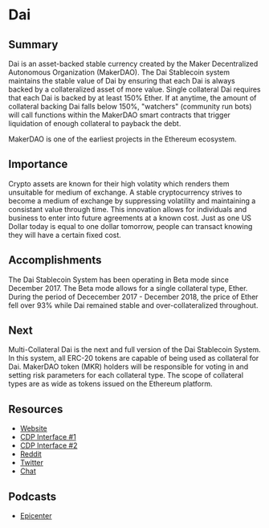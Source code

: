 # Dai

## Summary

Dai is an asset-backed stable currency created by the Maker Decentralized Autonomous Organization \(MakerDAO\). The Dai Stablecoin system maintains the stable value of Dai by ensuring that each Dai is always backed by a collateralized asset of more value. Single collateral Dai requires that each Dai is backed by at least 150% Ether. If at anytime, the amount of collateral backing Dai falls below 150%, "watchers" \(community run bots\) will call functions within the MakerDAO smart contracts that trigger liquidation of enough collateral to payback the debt.

MakerDAO is one of the earliest projects in the Ethereum ecosystem.

## Importance

Crypto assets are known for their high volatity which renders them unsuitable for medium of exchange. A stable cryptocurrency strives to become a medium of exchange by suppressing volatility and maintaining a consistant value through time. This innovation allows for individuals and business to enter into future agreements at a known cost. Just as one US Dollar today is equal to one dollar tomorrow, people can transact knowing they will have a certain fixed cost.

## Accomplishments

The Dai Stablecoin System has been operating in Beta mode since December 2017. The Beta mode allows for a single collateral type, Ether. During the period of Dececember 2017 - December 2018, the price of Ether fell over 93% while Dai remained stable and over-collateralized throughout.

## Next

Multi-Collateral Dai is the next and full version of the Dai Stablecoin System. In this system, all ERC-20 tokens are capable of being used as collateral for Dai. MakerDAO token \(MKR\) holders will be responsible for voting in and setting risk parameters for each collateral type. The scope of collateral types are as wide as tokens issued on the Ethereum platform.

## Resources

* [Website](https://makerdao.com)
* [CDP Interface #1](https://cdp.makerdao.com/)
* [CDP Interface #2](https://dai.makerdao.com)
* [Reddit](https://www.reddit.com/r/MakerDAO/)
* [Twitter](https://twitter.com/MakerDAO)
* [Chat](https://chat.makerdao.com/home)

## Podcasts

* [Epicenter](https://epicenter.tv/episode/124/)
